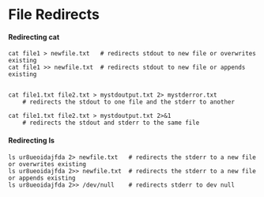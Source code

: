 File Redirects
==============

#### Redirecting cat

	cat file1 > newfile.txt   # redirects stdout to new file or overwrites existing
	cat file1 >> newfile.txt  # redirects stdout to new file or appends existing


	cat file1.txt file2.txt > mystdoutput.txt 2> mystderror.txt 
		# redirects the stdout to one file and the stderr to another
	
	cat file1.txt file2.txt > mystdoutput.txt 2>&1
		# redirects the stdout and stderr to the same file


#### Redirecting ls

	ls ur8ueoidajfda 2> newfile.txt   # redirects the stderr to a new file or overwrites existing  
	ls ur8ueoidajfda 2>> newfile.txt  # redirects the stderr to a new file or appends existing
	ls ur8ueoidajfda 2>> /dev/null    # redirects stderr to dev null
